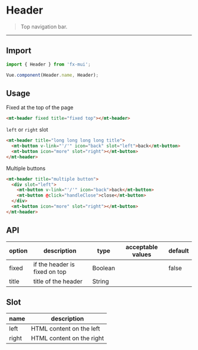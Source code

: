 # Header

> Top navigation bar.

-------------

## Import

```javascript
import { Header } from 'fx-mui';

Vue.component(Header.name, Header);
```

## Usage

Fixed at the top of the page

```html
<mt-header fixed title="fixed top"></mt-header>
```

`left` or `right` slot

```html
<mt-header title="long long long long title">
  <mt-button v-link="'/'" icon="back" slot="left">back</mt-button>
  <mt-button icon="more" slot="right"></mt-button>
</mt-header>
```

Multiple buttons

```html
<mt-header title="multiple button">
  <div slot="left">
    <mt-button v-link="'/'" icon="back">back</mt-button>
    <mt-button @click="handleClose">close</mt-button>
  </div>
  <mt-button icon="more" slot="right"></mt-button>
</mt-header>
```

## API
| option | description | type | acceptable values | default |
|------|-------|---------|-------|--------|
| fixed | if the header is fixed on top | Boolean | | false |
| title | title of the header | String | | |

## Slot
| name | description |
|------|--------|
| left | HTML content on the left |
| right | HTML content on the right |
